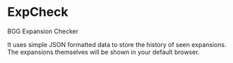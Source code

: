 # ExpCheck
BGG Expansion Checker

It uses simple JSON formatted data to store the history of seen expansions.
The expansions themselves will be shown in your default browser.
